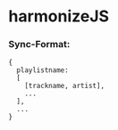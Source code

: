 # harmonizeJS

### Sync-Format:
```
{
  playlistname:
  [
    [trackname, artist],
    ...
  ],
  ...
}
```
